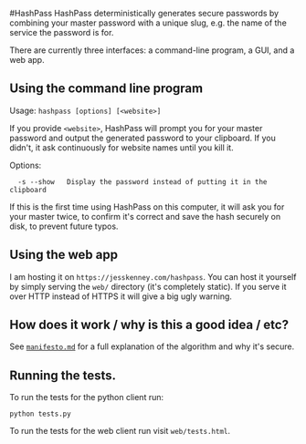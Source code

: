 #HashPass
HashPass deterministically generates secure passwords by combining your master password
with a unique slug, e.g. the name of the service the password is for.

There are currently three interfaces: a command-line program, a GUI, and a web app.

## Using the command line program

Usage:
`hashpass [options] [<website>]`

If you provide `<website>`, HashPass will prompt you for your master password and output the
generated password to your clipboard. If you didn't, it ask continuously for website names until
you kill it.

Options:

`  -s --show   Display the password instead of putting it in the clipboard`

If this is the first time using HashPass on this computer, it will ask you for your master
twice, to confirm it's correct and save the hash securely on disk, to prevent future typos.

## Using the web app

I am hosting it on `https://jesskenney.com/hashpass`. You can host it yourself by simply
serving the `web/` directory (it's completely static). If you serve it over HTTP instead of
HTTPS it will give a big ugly warning.

## How does it work / why is this a good idea / etc?

See [`manifesto.md`](https://github.com/seveneightn9ne/hashpass/blob/master/manifesto.md) for
a full explanation of the algorithm and why it's secure.

## Running the tests.

To run the tests for the python client run:
```shell
python tests.py
```

To run the tests for the web client run visit `web/tests.html`.

